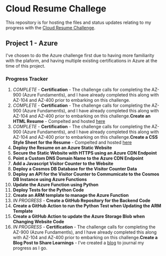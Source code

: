 # Cloud Resume Challege

This repository is for hosting the files and status updates relating to my progress with the [Cloud Resume Challenge](https://cloudresumechallenge.dev/).

## Project 1 - Azure
I've chosen to do the Azure challenge first due to having more familiarity with the plaform, and having multiple existing certifications in Azure at the time of this project.

### Progress Tracker
1. *COMPLETE* - **Certification** - The challenge calls for completing the AZ-900 (Azure Fundamentls), and I have already completed this along with AZ-104 and AZ-400 prior to embarking on this challenge.
2. *COMPLETE* - **Certification** - The challenge calls for completing the AZ-900 (Azure Fundamentls), and I have already completed this along with AZ-104 and AZ-400 prior to embarking on this challenge.**Create an HTML Resume** - Compelted and hosted [here](https://github.com/marcusjacobson/cloud-resume-challenge)
3. *COMPLETE* - **Certification** - The challenge calls for completing the AZ-900 (Azure Fundamentls), and I have already completed this along with AZ-104 and AZ-400 prior to embarking on this challenge.**Create a CSS Style Sheet for the Resume** - Compelted and hosted [here](https://github.com/marcusjacobson/cloud-resume-challenge)
4. **Deploy the Resume on an Azure Static Website**
5. **Secure the Static Website with HTTPS using an Azure CDN Endpoint**
6. **Point a Custom DNS Domain Name to the Azure CDN Endpoint**
7. **Add a Javascript Visitor Counter to the Website**
8. **Deploy a Cosmos DB Database for the Visitor Counter Data**
9. **Deploy an API for the Visitor Counter to Commumicate to the Cosmos DB Instance using Azure Functions**
10. **Update the Azure Function using Python**
11. **Deploy Tests for the Python Code**
12. **Create an ARM template to manage the Azure Function**
13. *IN PROGRESS* - **Create a GitHub Repository for the Backend Code**
14. **Create a GitHub Action to run the Python Test when Updating the ARM Template**
15. **Create a GitHub Action to update the Azure Storage Blob when Changing Website Code**
16. *IN PROGRESS* - **Certification** - The challenge calls for completing the AZ-900 (Azure Fundamentls), and I have already completed this along with AZ-104 and AZ-400 prior to embarking on this challenge.**Create a Blog Post to Share Learnings** - I've created a [blog](https://marcusjacobson.hashnode.dev/) to journal my progress as I go.

